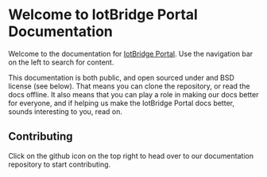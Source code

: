 # Welcome to IotBridge Portal Documentation

Welcome to the documentation for [IotBridge Portal](https://portal.iotbridge.co.za). Use the navigation bar on the left to search for content.

This documentation is both public, and open sourced under and BSD license (see below). That means you can clone the repository, or read the docs offline.
It also means that you can play a role in making our docs better for everyone, and if helping us make the IotBridge Portal docs better, sounds interesting to you, read on.

## Contributing

Click on the github icon on the top right to head over to our documentation repository to start contributing.

